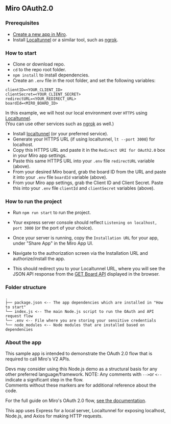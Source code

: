 ## Miro OAuth2.0

### Prerequisites

- [Create a new app in Miro](https://miro.com/app/settings/user-profile/apps).
- Install [Localtunnel](https://www.npmjs.com/package/localtunnel) or a similar tool, such as [ngrok](https://ngrok.com/).

### How to start

- Clone or download repo.
- `cd` to the repo root folder.
- `npm install` to install dependencies.
- Create an `.env` file in the root folder, and set the following variables:

```
clientID=<YOUR_CLIENT_ID>
clientSecret=<YOUR_CLIENT_SECRET>
redirectURL=<YOUR_REDIRECT_URL>
boardId=<MIRO_BOARD_ID>
```

In this example, we will host our local environment over `HTTPS` using [Localtunnel](https://www.npmjs.com/package/localtunnel).\
(You can use other services such as [ngrok](https://ngrok.com/download) as well.)

- Install [localtunnel](https://www.npmjs.com/package/localtunnel) (or your preferred service).
- Generate your HTTPS URL (if using localtunnel, `lt --port 3000`) for localhost.
- Copy this HTTPS URL and paste it in the `Redirect URI for OAuth2.0` box in your Miro app settings.
- Paste this same HTTPS URL into your `.env` file `redirectURL` variable (above).
- From your desired Miro board, grab the board ID from the URL and paste it into your `.env` file `boardId` variable (above).
- From your Miro app settings, grab the Client ID and Client Secret. Paste this into your `.env` file `clientId` and `clientSecret` variables (above).

### How to run the project

- Run `npm run start` to run the project.
- Your express server console should reflect `Listening on localhost, port 3000` (or the port of your choice).
- Once your server is running, copy the `Installation URL` for your app, under "Share App" in the Miro App UI.
- Navigate to the authorization screen via the Installation URL and authorize/install the app.

- This should redirect you to your Localtunnel URL, where you will see the JSON API response from the [GET Board API](https://developers.miro.com/reference/get-boards) displayed in the browser.

### Folder structure

```
.
├── package.json <-- The app dependencies which are installed in "How to start"
└── index.js <-- The main Node.js script to run the OAuth and API request flow
└── .env <-- File where you are storing your sensitive credentials
└── node_modules <-- Node modules that are installed based on dependencies
```

### About the app

This sample app is intended to demonstrate the OAuth 2.0 flow that is required to call Miro's V2 APIs.

Devs may consider using this Node.js demo as a structural basis for any other preferred language/framework.
NOTE: Any comments with `-->`or `<--` indicate a significant step in the flow. \
Comments without these markers are for additional reference about the code.

For the full guide on Miro's OAuth 2.0 flow, [see the documentation](https://developers.miro.com/docs/getting-started-with-oauth).

This app uses Express for a local server, Localtunnel for exposing localhost, Node.js, and Axios for making HTTP requests.
